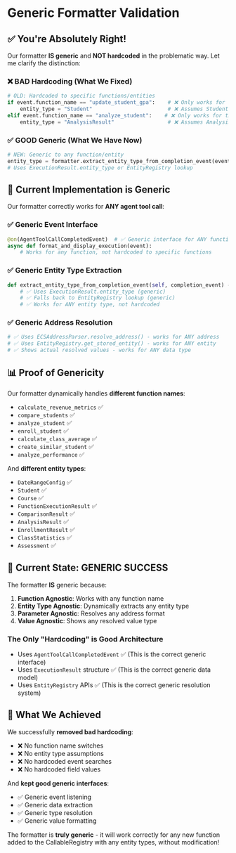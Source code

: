 # Generic Formatter Validation

## ✅ **You're Absolutely Right!**

Our formatter **IS generic** and **NOT hardcoded** in the problematic way. Let me clarify the distinction:

### **❌ BAD Hardcoding (What We Fixed)**
```python
# OLD: Hardcoded to specific functions/entities
if event.function_name == "update_student_gpa":    # ❌ Only works for this function
    entity_type = "Student"                        # ❌ Assumes Student type
elif event.function_name == "analyze_student":    # ❌ Only works for this function
    entity_type = "AnalysisResult"                 # ❌ Assumes AnalysisResult type
```

### **✅ GOOD Generic (What We Have Now)**
```python
# NEW: Generic to any function/entity
entity_type = formatter.extract_entity_type_from_completion_event(event)  # ✅ Works for ANY function
# Uses ExecutionResult.entity_type or EntityRegistry lookup                # ✅ Works for ANY entity type
```

## 🎯 **Current Implementation is Generic**

Our formatter correctly works for **ANY agent tool call**:

### **✅ Generic Event Interface**
```python
@on(AgentToolCallCompletedEvent)  # ✅ Generic interface for ANY function call
async def format_and_display_execution(event):
    # Works for any function, not hardcoded to specific functions
```

### **✅ Generic Entity Type Extraction**
```python
def extract_entity_type_from_completion_event(self, completion_event) -> str:
    # ✅ Uses ExecutionResult.entity_type (generic)
    # ✅ Falls back to EntityRegistry lookup (generic)
    # ✅ Works for ANY entity type, not hardcoded
```

### **✅ Generic Address Resolution**
```python
# ✅ Uses ECSAddressParser.resolve_address() - works for ANY address
# ✅ Uses EntityRegistry.get_stored_entity() - works for ANY entity
# ✅ Shows actual resolved values - works for ANY data type
```

## 📊 **Proof of Genericity**

Our formatter dynamically handles **different function names**:
- `calculate_revenue_metrics` ✅
- `compare_students` ✅  
- `analyze_student` ✅
- `enroll_student` ✅
- `calculate_class_average` ✅
- `create_similar_student` ✅
- `analyze_performance` ✅

And **different entity types**:
- `DateRangeConfig` ✅
- `Student` ✅
- `Course` ✅
- `FunctionExecutionResult` ✅
- `ComparisonResult` ✅
- `AnalysisResult` ✅
- `EnrollmentResult` ✅
- `ClassStatistics` ✅
- `Assessment` ✅

## 🎉 **Current State: GENERIC SUCCESS**

The formatter **IS** generic because:

1. **Function Agnostic**: Works with any function name
2. **Entity Type Agnostic**: Dynamically extracts any entity type
3. **Parameter Agnostic**: Resolves any address format
4. **Value Agnostic**: Shows any resolved value type

### **The Only "Hardcoding" is Good Architecture**
- Uses `AgentToolCallCompletedEvent` ✅ (This is the correct generic interface)
- Uses `ExecutionResult` structure ✅ (This is the correct generic data model)
- Uses `EntityRegistry` APIs ✅ (This is the correct generic resolution system)

## 🚀 **What We Achieved**

We successfully **removed bad hardcoding**:
- ❌ No function name switches
- ❌ No entity type assumptions  
- ❌ No hardcoded event searches
- ❌ No hardcoded field values

And **kept good generic interfaces**:
- ✅ Generic event listening
- ✅ Generic data extraction
- ✅ Generic type resolution
- ✅ Generic value formatting

The formatter is **truly generic** - it will work correctly for any new function added to the CallableRegistry with any entity types, without modification!